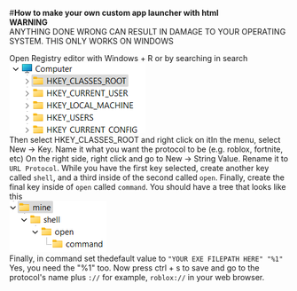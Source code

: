 #**How to make your own custom app launcher with html**\
**WARNING**\
ANYTHING DONE WRONG CAN RESULT IN DAMAGE TO YOUR OPERATING SYSTEM. THIS ONLY WORKS ON WINDOWS

Open Registry editor with Windows + R or by searching in search
\
![Select HKEY_CLASSES_ROOT](https://raw.githubusercontent.com/BoxyPlayz/URLauncher/main/reg.png)\
Then select HKEY_CLASSES_ROOT and right click on itIn the menu,  select New  -> Key. Name it what you want the protocol to be (e.g. roblox, fortnite, etc) On the right side, right click and go to New -> String Value.
Rename it to  `URL Protocol`. While you have the first key selected, create another key called `shell`, and a third inside of the second called `open`.  Finally, create the final key inside of `open` called `command`.
You should have a tree that looks like this
\
![mine>shell>open>command](https://raw.githubusercontent.com/BoxyPlayz/URLauncher/main/tree.png)\
Finally, in command set thedefault value to ``"YOUR EXE FILEPATH HERE" "%1"``
Yes, you need the "%1" too. Now press ctrl + s to save and go to the protocol's name plus `://` for example, `roblox://` in your web browser.

